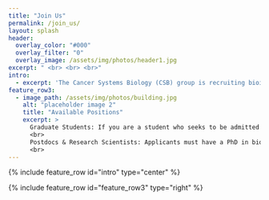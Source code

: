 ```yaml
---
title: "Join Us"
permalink: /join_us/
layout: splash
header:
  overlay_color: "#000"
  overlay_filter: "0"
  overlay_image: /assets/img/photos/header1.jpg
excerpt: " <br> <br> <br>"
intro: 
  - excerpt: 'The Cancer Systems Biology (CSB) group is recruiting bioinformatics graduate students, postdocs, and research scientists.'
feature_row3:
  - image_path: /assets/img/photos/building.jpg
    alt: "placeholder image 2"
    title: "Available Positions"
    excerpt: >
      Graduate Students: If you are a student who seeks to be admitted to a graduate program at Shanghai Institute of Nutrition and Health (SINH), Chinese Academy of Sciences (CAS), please apply through https://sedu.sinh.ac.cn/. If you have already been admitted to a SINH graduate program and are interested in joining CSB, you are welcome to email Dr. Li directly (lihong01@sibs.ac.cn). <br>
      <br>
      Postdocs & Research Scientists: Applicants must have a PhD in bioinformatics, computer science, statistics or a related discipline. Strong candidates must have a research background and expertise in omics data analysis, machine learning, artificial intelligence or complex network. We will support candidates to apply various funding in Shanghai government, CAS or NSFC. Strong candidates will have experience mentoring and supervising research students. If interested in applying for a position you may contact Dr. Li by email (lihong01@sibs.ac.cn). Please include a link to your Curriculum Vitae and professional references. <br>
      <br>
---
```


{% include feature_row id="intro" type="center" %}

{% include feature_row id="feature_row3" type="right" %}